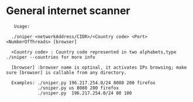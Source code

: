 # General internet scanner
       Usage:

      ./sniper <networkAddress/CIDR>/<Country code> <Port> <NumberOfThreads> [browser]

      <Country code> : Country code represented in two alphabets,type ./sniper --countries for more info

      [browser] :browser name is optinal, it activates IPs browsing; make sure [browser] is callable from any directory.
      
      Examples: ./sniper.py 196.217.254.0/24 8080 200 firefox
                ./sniper.py us 8080 200 firefox 
                ./sniper.py  196.217.254.0/24 80 100
        

